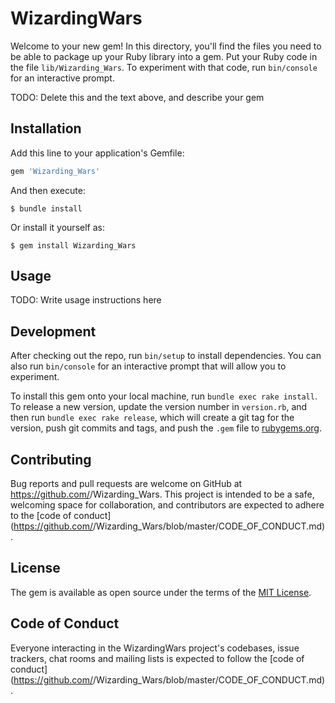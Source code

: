 # WizardingWars

Welcome to your new gem! In this directory, you'll find the files you need to be able to package up your Ruby library into a gem. Put your Ruby code in the file `lib/Wizarding_Wars`. To experiment with that code, run `bin/console` for an interactive prompt.

TODO: Delete this and the text above, and describe your gem

## Installation

Add this line to your application's Gemfile:

```ruby
gem 'Wizarding_Wars'
```

And then execute:

    $ bundle install

Or install it yourself as:

    $ gem install Wizarding_Wars

## Usage

TODO: Write usage instructions here

## Development

After checking out the repo, run `bin/setup` to install dependencies. You can also run `bin/console` for an interactive prompt that will allow you to experiment.

To install this gem onto your local machine, run `bundle exec rake install`. To release a new version, update the version number in `version.rb`, and then run `bundle exec rake release`, which will create a git tag for the version, push git commits and tags, and push the `.gem` file to [rubygems.org](https://rubygems.org).

## Contributing

Bug reports and pull requests are welcome on GitHub at https://github.com/<github username>/Wizarding_Wars. This project is intended to be a safe, welcoming space for collaboration, and contributors are expected to adhere to the [code of conduct](https://github.com/<github username>/Wizarding_Wars/blob/master/CODE_OF_CONDUCT.md).


## License

The gem is available as open source under the terms of the [MIT License](https://opensource.org/licenses/MIT).

## Code of Conduct

Everyone interacting in the WizardingWars project's codebases, issue trackers, chat rooms and mailing lists is expected to follow the [code of conduct](https://github.com/<github username>/Wizarding_Wars/blob/master/CODE_OF_CONDUCT.md).
